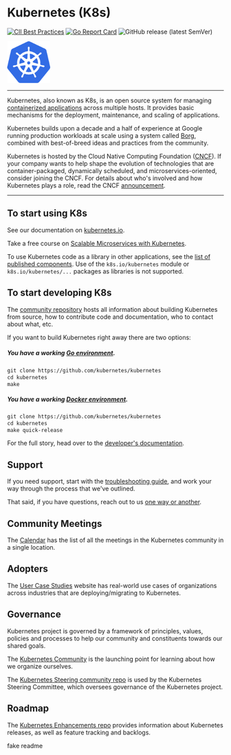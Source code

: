# Kubernetes (K8s)

[![CII Best Practices](https://bestpractices.coreinfrastructure.org/projects/569/badge)](https://bestpractices.coreinfrastructure.org/projects/569) [![Go Report Card](https://goreportcard.com/badge/github.com/kubernetes/kubernetes)](https://goreportcard.com/report/github.com/kubernetes/kubernetes) ![GitHub release (latest SemVer)](https://img.shields.io/github/v/release/kubernetes/kubernetes?sort=semver)

<img src="https://github.com/kubernetes/kubernetes/raw/master/logo/logo.png" width="100">

----

Kubernetes, also known as K8s, is an open source system for managing [containerized applications]
across multiple hosts. It provides basic mechanisms for the deployment, maintenance,
and scaling of applications.

Kubernetes builds upon a decade and a half of experience at Google running
production workloads at scale using a system called [Borg],
combined with best-of-breed ideas and practices from the community.

Kubernetes is hosted by the Cloud Native Computing Foundation ([CNCF]).
If your company wants to help shape the evolution of
technologies that are container-packaged, dynamically scheduled,
and microservices-oriented, consider joining the CNCF.
For details about who's involved and how Kubernetes plays a role,
read the CNCF [announcement].

----

## To start using K8s

See our documentation on [kubernetes.io].

Take a free course on [Scalable Microservices with Kubernetes].

To use Kubernetes code as a library in other applications, see the [list of published components](https://git.k8s.io/kubernetes/staging/README.md).
Use of the `k8s.io/kubernetes` module or `k8s.io/kubernetes/...` packages as libraries is not supported.

## To start developing K8s

The [community repository] hosts all information about
building Kubernetes from source, how to contribute code
and documentation, who to contact about what, etc.

If you want to build Kubernetes right away there are two options:

##### You have a working [Go environment].

```
git clone https://github.com/kubernetes/kubernetes
cd kubernetes
make
```

##### You have a working [Docker environment].

```
git clone https://github.com/kubernetes/kubernetes
cd kubernetes
make quick-release
```

For the full story, head over to the [developer's documentation].

## Support

If you need support, start with the [troubleshooting guide],
and work your way through the process that we've outlined.

That said, if you have questions, reach out to us
[one way or another][communication].

[announcement]: https://cncf.io/news/announcement/2015/07/new-cloud-native-computing-foundation-drive-alignment-among-container
[Borg]: https://research.google.com/pubs/pub43438.html?authuser=1
[CNCF]: https://www.cncf.io/about
[communication]: https://git.k8s.io/community/communication
[community repository]: https://git.k8s.io/community
[containerized applications]: https://kubernetes.io/docs/concepts/overview/what-is-kubernetes/
[developer's documentation]: https://git.k8s.io/community/contributors/devel#readme
[Docker environment]: https://docs.docker.com/engine
[Go environment]: https://go.dev/doc/install
[kubernetes.io]: https://kubernetes.io
[Scalable Microservices with Kubernetes]: https://www.udacity.com/course/scalable-microservices-with-kubernetes--ud615
[troubleshooting guide]: https://kubernetes.io/docs/tasks/debug/

## Community Meetings 

The [Calendar](https://www.kubernetes.dev/resources/calendar/) has the list of all the meetings in the Kubernetes community in a single location.

## Adopters

The [User Case Studies](https://kubernetes.io/case-studies/) website has real-world use cases of organizations across industries that are deploying/migrating to Kubernetes.

## Governance 

Kubernetes project is governed by a framework of principles, values, policies and processes to help our community and constituents towards our shared goals.

The [Kubernetes Community](https://github.com/kubernetes/community/blob/master/governance.md) is the launching point for learning about how we organize ourselves.

The [Kubernetes Steering community repo](https://github.com/kubernetes/steering) is used by the Kubernetes Steering Committee, which oversees governance of the Kubernetes project.

## Roadmap 

The [Kubernetes Enhancements repo](https://github.com/kubernetes/enhancements) provides information about Kubernetes releases, as well as feature tracking and backlogs.

fake readme